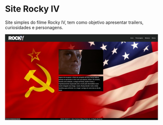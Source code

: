 # Site Rocky IV
Site simples do filme Rocky IV, tem como objetivo apresentar trailers, curiosidades e personagens.


<p align="center">
<img src="img/screen.png" width="">
</p>
